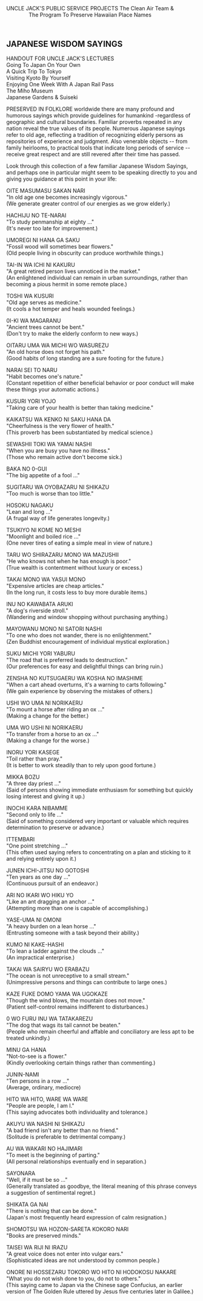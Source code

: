 <style>
    header {
        display: flex;
    }
</style>

<header> 
<img src="hawaiian-person-left.svg" alt="">
<div class="centered">
UNCLE JACK'S PUBLIC SERVICE PROJECTS
The Clean Air Team & <br> The Program To Preserve Hawaiian Place Names
</div>
<img src="hawaiian-person-right.svg" alt="">
 </header>

## JAPANESE WISDOM SAYINGS 

<div class="centered">
HANDOUT FOR UNCLE JACK'S LECTURES <br>
Going To Japan On Your Own <br>
A Quick Trip To Tokyo <br>
Visiting Kyoto By Yourself <br>
Enjoying One Week With A Japan Rail Pass <br>
The Miho Museum <br>
Japanese Gardens & Suiseki
<!-- four circles -->
</div>

PRESERVED IN FOLKLORE worldwide there are many profound and humorous sayings which provide guidelines for humankind -­regardless of geographic and cultural boundaries. Familiar proverbs repeated in any nation reveal the true values of its people. Numerous Japanese sayings refer to old age, reflecting a tradition of recognizing elderly persons as repositories of experience and judgment. Also venerable objects -- from family heirlooms, to practical tools that indicate long periods of service -- receive great respect and are still revered after their time has passed.

Look through this collection of a few familiar Japanese Wisdom Sayings, and perhaps one in particular might seem to be speaking directly to you and giving you guidance at this point in your life:

OITE MASUMASU SAKAN NARI<br>
"In old age one becomes increasingly vigorous."<br>
(We generate greater control of our energies as we grow elderly.)

HACHIJU NO TE-NARAI<br>
"To study penmanship at eighty ..."<br>
(It's never too late for improvement.)

UMOREGI NI HANA GA SAKU<br>
"Fossil wood will sometimes bear flowers."<br>
(Old people living in obscurity can produce worthwhile things.)

TAI-IN WA ICHI NI KAKURU<br>
"A great retired person lives unnoticed in the market."<br>
(An enlightened individual can remain in urban surroundings, rather than becoming a pious hermit in some remote place.)

TOSHI WA KUSURI<br>
"Old age serves as medicine."<br>
(It cools a hot temper and heals wounded feelings.)

0I-KI WA MAGARANU<br>
"Ancient trees cannot be bent."<br>
(Don't try to make the elderly conform to new ways.)

OITARU UMA WA MICHI WO WASUREZU<br>
"An old horse does not forget his path."<br>
(Good habits of long standing are a sure footing for the future.)

NARAI SEI TO NARU<br>
"Habit becomes one's nature."<br>
(Constant repetition of either beneficial behavior or poor conduct will make these things your automatic actions.)

KUSURI YORI YOJO<br>
"Taking care of your health is better than taking medicine."

KAIKATSU WA KENKO NI SAKU HANA DA<br>
"Cheerfulness is the very flower of health."<br>
(This proverb has been substantiated by medical science.)

SEWASHII TOKI WA YAMAI NASHI<br>
"When you are busy you have no illness."<br>
(Those who remain active don't become sick.)

BAKA NO 0-GUI<br>
"The big appetite of a fool ..."

SUGITARU WA OYOBAZARU NI SHIKAZU <br>
"Too much is worse than too little."

HOSOKU NAGAKU<br>
"Lean and long ..."<br>
(A frugal way of life generates longevity.)

TSUKIYO NI KOME NO MESHI<br>
"Moonlight and boiled rice ..."<br>
(One never tires of eating a simple meal in view of nature.)

TARU WO SHIRAZARU MONO WA MAZUSHII<br>
"He who knows not when he has enough is poor."<br>
(True wealth is contentment without luxury or excess.)

TAKAI MONO WA YASUI MONO<br>
"Expensive articles are cheap articles."<br>
(In the long run, it costs less to buy more durable items.)

INU NO KAWABATA ARUKI<br>
"A dog's riverside stroll."<br>
(Wandering and window shopping without purchasing anything.)

MAYOWANU MONO NI SATORI NASHI<br>
"To one who does not wander, there is no enlightenment."<br>
(Zen Buddhist encouragement of individual mystical exploration.)

SUKU MICHI YORI YABURU<br>
"The road that is preferred leads to destruction."<br>
(Our preferences for easy and delightful things can bring ruin.)

ZENSHA NO KUTSUGAERU WA KOSHA NO IMASHIME<br>
"When a cart ahead overturns, it's a warning to carts following."<br>
(We gain experience by observing the mistakes of others.)

USHI WO UMA NI NORIKAERU<br>
"To mount a horse after riding an ox ..."<br>
(Making a change for the better.)

UMA WO USHI NI NORIKAERU<br>
"To transfer from a horse to an ox ..."<br>
(Making a change for the worse.)

INORU YORI KASEGE<br>
"Toil rather than pray."<br>
(It is better to work steadily than to rely upon good fortune.)

MIKKA BOZU<br>
"A three day priest ..."<br>
(Said of persons showing immediate enthusiasm for something but quickly losing interest and giving it up.)

INOCHI KARA NIBAMME<br>
"Second only to life ..."<br>
(Said of something considered very important or valuable which requires determination to preserve or advance.)

ITTEMBARI<br>
"One point stretching ..."<br>
(This often used saying refers to concentrating on a plan and sticking to it and relying entirely upon it.)

JUNEN ICHI-JITSU NO GOTOSHI<br>
"Ten years as one day ..."<br>
(Continuous pursuit of an endeavor.)

ARI NO IKARI WO HIKU YO<br>
"Like an ant dragging an anchor ..."<br>
(Attempting more than one is capable of accomplishing.)

YASE-UMA NI OMONI<br>
"A heavy burden on a lean horse ..."<br>
(Entrusting someone with a task beyond their ability.)

KUMO NI KAKE-HASHI<br>
"To lean a ladder against the clouds ..."<br>
(An impractical enterprise.)

TAKAI WA SAIRYU WO ERABAZU<br>
"The ocean is not unreceptive to a small stream."<br>
(Unimpressive persons and things can contribute to large ones.)

KAZE FUKE DOMO YAMA WA UGOKAZE<br>
"Though the wind blows, the mountain does not move."<br>
(Patient self-control remains indifferent to disturbances.)

0 WO FURU INU WA TATAKAREZU<br>
"The dog that wags its tail cannot be beaten."<br>
(People who remain cheerful and affable and conciliatory are less apt to be treated unkindly.)

MINU GA HANA<br>
"Not-to-see is a flower."<br>
(Kindly overlooking certain things rather than commenting.)

JUNIN-NAMI<br>
"Ten persons in a row ..."<br>
(Average, ordinary, mediocre)

HITO WA HITO, WARE WA WARE<br>
"People are people, I am I."<br>
(This saying advocates both individuality and tolerance.)

AKUYU WA NASHI NI SHIKAZU<br>
"A bad friend isn't any better than no friend."<br>
(Solitude is preferable to detrimental company.)

AU WA WAKARI NO HAJIMARI<br>
"To meet is the beginning of parting."<br>
(All personal relationships eventually end in separation.)

SAYONARA<br>
"Well, if it must be so ..."<br>
(Generally translated as goodbye, the literal meaning of this phrase conveys a suggestion of sentimental regret.)

SHIKATA GA NAI<br>
"There is nothing that can be done."<br>
(Japan's most frequently heard expression of calm resignation.)

SHOMOTSU WA HOZON-SARETA KOKORO NARI<br>
"Books are preserved minds."

TAISEI WA RIJI NI IRAZU<br>
"A great voice does not enter into vulgar ears."<br>
(Sophisticated ideas are not understood by common people.)

ONORE NI HOSSEZARU TOKORO WO HITO NI HODOKOSU NAKARE<br>
"What you do not wish done to you, do not to others."<br>
(This saying came to Japan via the Chinese sage Confucius, an earlier version of The Golden Rule uttered by Jesus five centuries later in Galilee.)